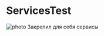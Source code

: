 # ServicesTest
![photo](https://user-images.githubusercontent.com/70865564/211224617-6f08a86e-3c63-4e4b-9388-9f7518b0b9a4.jpg)
Закрепил для себя сервисы
